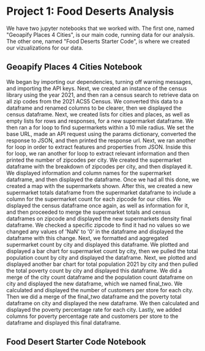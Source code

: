 # Project 1: Food Deserts Analysis

We have two jupyter notebooks that we worked with.
The first one, named "Geoapify Places 4 Cities", is our main code, running data for our analysis.
The other one, named "Food Deserts Starter Code", is where we created our vizualizations for our data.

## Geoapify Places 4 Cities Notebook
We began by importing our dependencies, turning off warning messages, and importing the API keys.
Next, we created an instance of the census library using the year 2021, and then ran a census search to retrieve data on all zip codes from the 2021 ACS5 Census. We converted this data to a dataframe and renamed columns to be clearer, then we displayed the census dataframe.
Next, we created lists for cities and places, as well as empty lists for rows and responses, for a new supermarket dataframe.
We then ran a for loop to find supermarkets within a 10 mile radius. We set the base URL, made an API request using the params dictionary, converted the response to JSON, and then printed the response url.
Next, we ran another for loop in order to extract features and properties from JSON. Inside this for loop, we ran another for loop to extract relevant information and then printed the number of zipcodes per city.
We created the supermarket dataframe with the breakdown of zipcodes per city, and then displayed it.
We displayed information and column names for the supermarket dataframe, and then displayed the dataframe.
Once we had all this done, we created a map with the supermarkets shown.
After this, we created a new supermarket totals dataframe from the supermarket dataframe to include a column for the supermarket count for each zipcode for our cities.
We displayed the census dataframe once again, as well as information for it, and then proceeded to merge the supermarket totals and census dataframes on zipcode and displayed the new supermarkets density final dataframe.
We checked a specific zipcode to find it had no values so we changed any values of 'NaN' to '0' in the dataframe and displayed the dataframe with this change.
Next, we formatted and aggregated supermarket count by city and displayed this dataframe.
We plotted and displayed a bar chart for supermarket count by city, then we pulled the total population count by city and displayed the dataframe. Next, we plotted and displayed another bar chart for total population 2021 by city and then pulled the total poverty count by city and displayed this dataframe.
We did a merge of the city count dataframe and the population count dataframe on city and displayed the new dataframe, which we named final_two.
We calculated and displayed the number of customers per store for each city.
Then we did a merge of the final_two dataframe and the poverty total dataframe on city and displayed the new dataframe.
We then calculated and displayed the poverty percentage rate for each city.
Lastly, we added columns for poverty percentage rate and customers per store to the dataframe and displayed this final dataframe.

## Food Desert Starter Code Notebook
